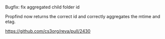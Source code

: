 Bugfix: fix aggregated child folder id

Propfind now returns the correct id and correctly aggregates the mtime and etag.

https://github.com/cs3org/reva/pull/2430